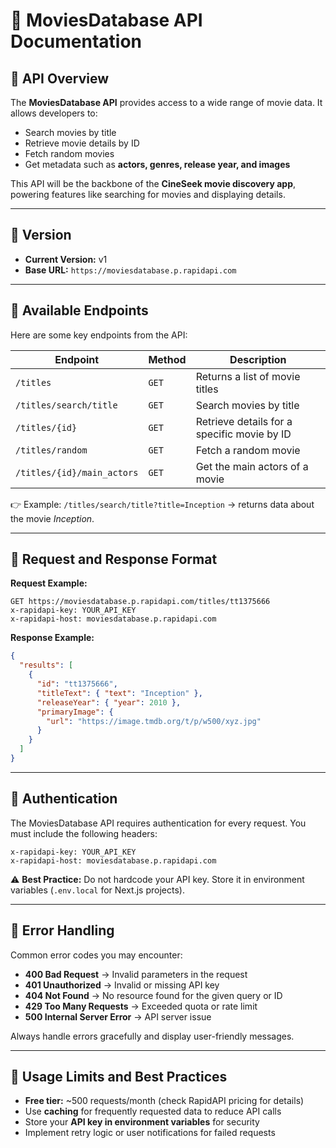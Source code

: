 # 📖 MoviesDatabase API Documentation

## 🔹 API Overview

The **MoviesDatabase API** provides access to a wide range of movie data.
It allows developers to:

* Search movies by title
* Retrieve movie details by ID
* Fetch random movies
* Get metadata such as **actors, genres, release year, and images**

This API will be the backbone of the **CineSeek movie discovery app**, powering features like searching for movies and displaying details.

---

## 🔹 Version

* **Current Version:** v1
* **Base URL:** `https://moviesdatabase.p.rapidapi.com`

---

## 🔹 Available Endpoints

Here are some key endpoints from the API:

| Endpoint                   | Method | Description                                 |
| -------------------------- | ------ | ------------------------------------------- |
| `/titles`                  | `GET`  | Returns a list of movie titles              |
| `/titles/search/title`     | `GET`  | Search movies by title                      |
| `/titles/{id}`             | `GET`  | Retrieve details for a specific movie by ID |
| `/titles/random`           | `GET`  | Fetch a random movie                        |
| `/titles/{id}/main_actors` | `GET`  | Get the main actors of a movie              |

👉 Example:
`/titles/search/title?title=Inception` → returns data about the movie *Inception*.

---

## 🔹 Request and Response Format

**Request Example:**

```http
GET https://moviesdatabase.p.rapidapi.com/titles/tt1375666
x-rapidapi-key: YOUR_API_KEY
x-rapidapi-host: moviesdatabase.p.rapidapi.com
```

**Response Example:**

```json
{
  "results": [
    {
      "id": "tt1375666",
      "titleText": { "text": "Inception" },
      "releaseYear": { "year": 2010 },
      "primaryImage": {
        "url": "https://image.tmdb.org/t/p/w500/xyz.jpg"
      }
    }
  ]
}
```

---

## 🔹 Authentication

The MoviesDatabase API requires authentication for every request.
You must include the following headers:

```http
x-rapidapi-key: YOUR_API_KEY
x-rapidapi-host: moviesdatabase.p.rapidapi.com
```

⚠️ **Best Practice:** Do not hardcode your API key. Store it in environment variables (`.env.local` for Next.js projects).

---

## 🔹 Error Handling

Common error codes you may encounter:

* **400 Bad Request** → Invalid parameters in the request
* **401 Unauthorized** → Invalid or missing API key
* **404 Not Found** → No resource found for the given query or ID
* **429 Too Many Requests** → Exceeded quota or rate limit
* **500 Internal Server Error** → API server issue

Always handle errors gracefully and display user-friendly messages.

---

## 🔹 Usage Limits and Best Practices

* **Free tier:** \~500 requests/month (check RapidAPI pricing for details)
* Use **caching** for frequently requested data to reduce API calls
* Store your **API key in environment variables** for security
* Implement retry logic or user notifications for failed requests